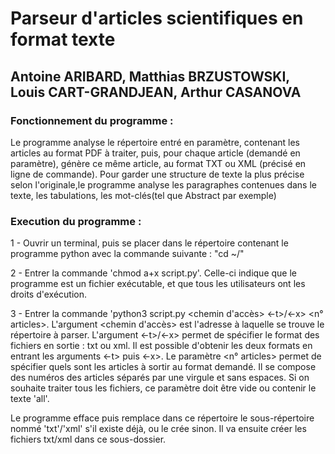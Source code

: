 # Parseur d'articles scientifiques en format texte
																						
## Antoine ARIBARD, Matthias BRZUSTOWSKI, Louis CART-GRANDJEAN, Arthur CASANOVA

### Fonctionnement du programme :
Le programme analyse le répertoire entré en paramètre, contenant les articles au format PDF à traiter, puis, pour chaque article (demandé en paramètre), génère ce même article, au format TXT ou XML (précisé en ligne de commande).
Pour garder une structure de texte la plus précise selon l'originale,le programme analyse les paragraphes contenues dans le texte, les tabulations, les mot-clés(tel que Abstract par exemple)

### Execution du programme  :

1 - Ouvrir un terminal, puis se placer dans le répertoire contenant le programme python avec la commande suivante : "cd ~/<repertoire>"

2 - Entrer la commande 'chmod a+x script.py'. Celle-ci indique que le programme est un fichier exécutable, et que tous les utilisateurs ont les droits d'exécution.

3 - Entrer la commande 'python3 script.py <chemin d'accès> <-t>/<-x> <n° articles>.
L'argument <chemin d'accès> est l'adresse à laquelle se trouve le répertoire à parser.
L'argument <-t>/<-x> permet de spécifier le format des fichiers en sortie : txt ou xml. Il est possible d'obtenir les deux formats en entrant les arguments <-t> puis <-x>.
Le paramètre <n° articles> permet de spécifier quels sont les articles à sortir au format demandé. Il se compose des numéros des articles séparés par une virgule et sans espaces. Si on souhaite traiter tous les fichiers, ce paramètre doit être vide ou contenir le texte 'all'.
	
Le programme efface puis remplace dans ce répertoire le sous-répertoire nommé 'txt'/'xml' s'il existe déjà, ou le crée sinon. Il va ensuite créer les fichiers txt/xml dans ce sous-dossier. 
	
